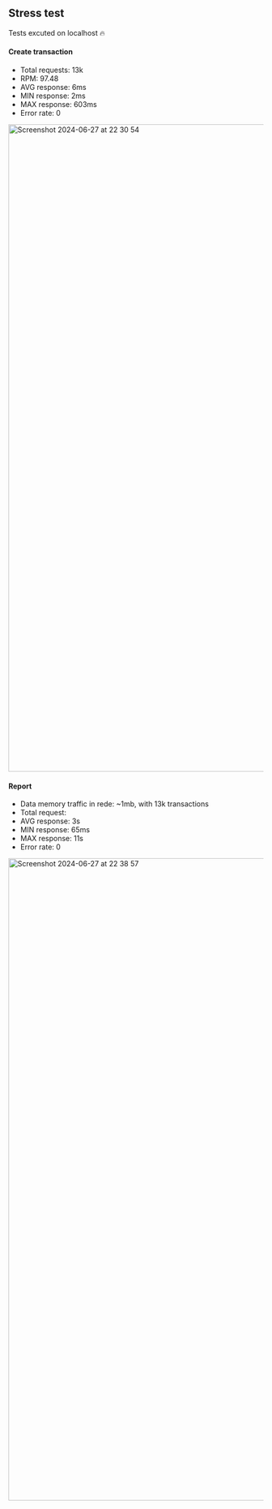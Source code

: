 ## Stress test
Tests excuted on localhost :fire:

#### Create transaction
- Total requests: 13k
- RPM: 97.48
- AVG response: 6ms
- MIN response: 2ms
- MAX response: 603ms
- Error rate: 0

<img width="1278" alt="Screenshot 2024-06-27 at 22 30 54" src="https://github.com/wodsonluiz/CashManager/assets/13908258/e6d1c64e-ca00-4610-b7bb-57b3996856e1">

#### Report
- Data memory traffic in rede: ~1mb, with 13k transactions
- Total request:
- AVG response: 3s
- MIN response: 65ms
- MAX response: 11s
- Error rate: 0

<img width="1268" alt="Screenshot 2024-06-27 at 22 38 57" src="https://github.com/wodsonluiz/CashManager/assets/13908258/4b9be163-810d-4b51-a04a-5a739df91d69">
